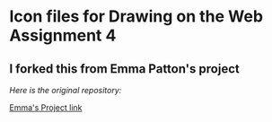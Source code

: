 # Icon files for Drawing on the Web Assignment 4 
## I forked this from Emma Patton's project

*Here is the original repository:*

[Emma's Project link](https://github.com/emma907/icons)


